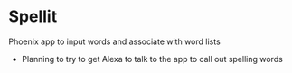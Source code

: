 # Spellit

Phoenix app to input words and associate with word lists

  * Planning to try to get Alexa to talk to the app to call out spelling words 
